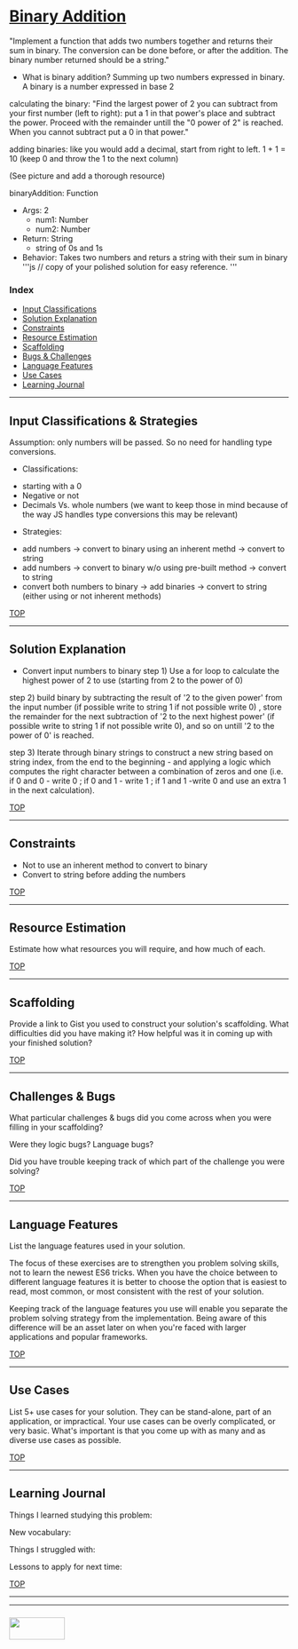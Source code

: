 # [Binary Addition](https://www.codewars.com/kata/binary-addition)


"Implement a function that adds two numbers together and returns their sum in binary. The conversion can be done before, or after the addition.
The binary number returned should be a string."

* What is binary addition?
Summing up two numbers expressed in binary. A binary is a number expressed in base 2

calculating the binary: "Find the largest power of 2 you can subtract from your first number (left to right): put a 1 in that power's place and subtract the power. Proceed with the remainder untill the "0 power of 2" is reached. When you cannot subtract put a 0 in that power."

adding  binaries: like you would add a decimal, start from right to left. 1 + 1 = 10 (keep 0 and throw the 1 to the next column)

(See picture and add a thorough resource)


binaryAddition: Function
* Args: 2
  * num1: Number
  * num2: Number
* Return: String
  * string of 0s and 1s
* Behavior: Takes two numbers and returs a string with their sum in binary
'''js
// copy of your polished solution for easy reference.
'''


### Index
* [Input Classifications](#input-classifications)
* [Solution Explanation](#solution-explanation)
* [Constraints](#constraints)
* [Resource Estimation](#resource-estimation)
* [Scaffolding](#scaffolding)
* [Bugs & Challenges](#bugs-challenges) 
* [Language Features](#language-features)
* [Use Cases](#use-cases)
* [Learning Journal](#learning-journal)

---

## Input Classifications & Strategies

Assumption: only numbers will be passed. So no need for handling type conversions.

* Classifications:
- starting with a 0
- Negative or not
- Decimals Vs. whole numbers
(we want to keep those in mind because of the way JS handles type conversions this may be relevant)

* Strategies:
- add numbers -> convert to binary using an inherent methd -> convert to string
- add numbers -> convert to binary w/o using pre-built method -> convert to string
- convert both numbers to binary -> add binaries -> convert to string (either using or not inherent methods)


[TOP](#index)

___

## Solution Explanation

* Convert input numbers to binary
step 1) Use a for loop to calculate the highest power of 2 to use (starting from 2 to the power of 0)

step 2) build binary by subtracting the result of '2 to the given power' from the input number (if possible write to string 1 if not possible write 0) , store the remainder for the next subtraction of '2 to the next highest power' (if possible write to string 1 if not possible write 0), and so on untill '2 to the power of 0' is reached.

step 3) Iterate through binary strings to construct a new string based on string index, from the end to the beginning - and applying a logic which computes the right character between a combination of zeros and one (i.e. if 0 and 0 - write 0 ; if 0 and 1 - write 1 ; if 1 and 1 -write 0 and use an extra 1 in the next calculation).

[TOP](#index)

---

## Constraints

* Not to use an inherent method to convert to binary
* Convert to string before adding the numbers

[TOP](#index)

___


## Resource Estimation

Estimate how what resources you will require, and how much of each.  


[TOP](#index)

___

## Scaffolding

Provide a link to Gist you used to construct your solution's scaffolding.  What difficulties did you have making it?  How helpful was it in coming up with your finished solution?

[TOP](#index)

___

## Challenges & Bugs

What particular challenges & bugs did you come across when you were filling in your scaffolding?

Were they logic bugs? Language bugs? 

Did you have trouble keeping track of which part of the challenge you were solving?

[TOP](#index)

___

## Language Features

List the language features used in your solution.

The focus of these exercises are to strengthen you problem solving skills, not to learn the newest ES6 tricks. When you have the choice between to different language features it is better to choose the option that is easiest to read, most common, or most consistent with the rest of your solution.  

Keeping track of the language features you use will enable you separate the problem solving strategy from the implementation.  Being aware of this difference will be an asset later on when you're faced with larger applications and popular frameworks.

[TOP](#index)

---
## Use Cases

List 5+ use cases for your solution.  They can be stand-alone, part of an application, or impractical.  Your use cases can be overly complicated, or very basic. What's important is that you come up with as many and as diverse use cases as possible.


[TOP](#index)

---

## Learning Journal

Things I learned studying this problem:


New vocabulary:


Things I struggled with:


Lessons to apply for next time:



[TOP](#index)

___
___
### <a href="http://elewa.education/blog" target="_blank"><img src="https://user-images.githubusercontent.com/18554853/34921062-506450ae-f97d-11e7-875f-6feeb26ad72d.png" width="100" height="40"/></a>


